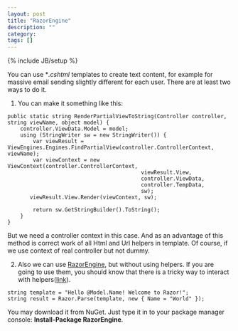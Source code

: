 ```yaml
---
layout: post
title: "RazorEngine"
description: ""
category: 
tags: []
---
```

{% include JB/setup %}

You can use **.cshtml* templates to create text content, for example for massive email sending slightly different for each user. There are at least two ways to do it.

1. You can make it something like this:

```csthml
public static string RenderPartialViewToString(Controller controller, string viewName, object model) {
    controller.ViewData.Model = model;
    using (StringWriter sw = new StringWriter()) {
        var viewResult = ViewEngines.Engines.FindPartialView(controller.ControllerContext, viewName);
        var viewContext = new ViewContext(controller.ControllerContext,
                                          viewResult.View,
                                          controller.ViewData,
                                          controller.TempData,
                                          sw);
       viewResult.View.Render(viewContext, sw);

        return sw.GetStringBuilder().ToString();
    }
}
```

But we need a controller context in this case. And as an advantage of this method is correct work of all Html and Url helpers in template. Of course, if we use context of real controller but not dummy.

2. Also we can use [RazorEngine][1], but without using helpers. If you are going to use them, you should know that there is a tricky way to interact with helpers([link][2]).

```cshtml
string template = "Hello @Model.Name! Welcome to Razor!";
string result = Razor.Parse(template, new { Name = "World" });
```

You may download it from NuGet. Just type it in to your package manager console: **Install-Package RazorEngine**.

[1]: http://razorengine.codeplex.com/
[2]: https://github.com/Antaris/RazorEngine/issues/29